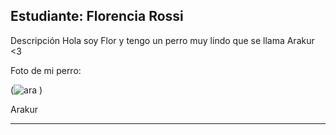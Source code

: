 
## Estudiante: Florencia Rossi

Descripción
Hola soy Flor y tengo un perro muy lindo que se llama Arakur <3

Foto de mi perro:

(![ara](https://user-images.githubusercontent.com/41929711/225169560-6064856f-d259-4e95-b9f8-e52997f60dab.jpg)
)

Arakur

------
